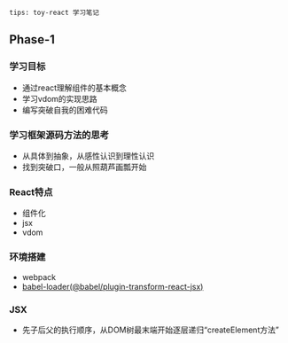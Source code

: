 `tips: toy-react 学习笔记`

## Phase-1
### 学习目标
- 通过react理解组件的基本概念
- 学习vdom的实现思路
- 编写突破自我的困难代码

### 学习框架源码方法的思考
- 从具体到抽象，从感性认识到理性认识
- 找到突破口，一般从照葫芦画瓢开始

### React特点
- 组件化
- jsx
- vdom

### 环境搭建
- webpack
- [babel-loader(@babel/plugin-transform-react-jsx)](https://www.babeljs.cn/docs/babel-plugin-transform-react-jsx)

### JSX
- 先子后父的执行顺序，从DOM树最末端开始逐层递归“createElement方法”